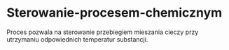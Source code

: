 # Sterowanie-procesem-chemicznym

Proces pozwala na sterowanie przebiegiem mieszania cieczy przy utrzymaniu odpowiednich
temperatur substancji.
